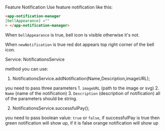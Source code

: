 Feature Notification
Use feature notification like this:

```HTMl
<app-notification-manager
[bellAppearance] =""
> </app-notification-manager>
```

When `bellAppearance` is true, bell icon is visible otherwise it's not.

When `newNotification` is true red dot appears top right corner of the bell icon.

Service: NotificationsService

method you can use:

1. NotificationsService.addNotification(Name,Description,imageURL);

you need to pass three parameters 1. `imageURL` (path to the image or svg) 2. `Name` (name of the notification) 3. `Description` (description of notification)
all of the parameters should be string.

2. NotificationsService.successfulPay();

you need to pass boolean value: `true` or `false`, if successfulPay is true then green notification will show up, if it is false orange notification will show up
